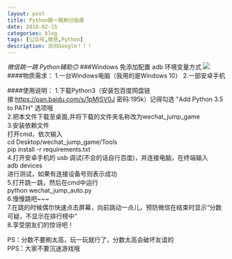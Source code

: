 ```yaml
---
layout: post
title: Python跳一跳刷分指南
date: 2018-02-15
categories: blog
tags: [公众号,微信,Python]
description: 访问Google！！！
---
```


_微信跳一跳 Python辅助🙃_
###Windows 免添加配置 adb 环境变量方式
<img src="http://nzr2ybsda.qnssl.com/images/74643/FgUPXs0kHPOf4r4YUaHYI8acZ1et.JPG?imageMogr2/strip/thumbnail/1920x9000%3E/quality/90!/interlace/1/format/jpg">
####物质需求：
1.一台Windows电脑（我用的是Windows 10）
2.一部安卓手机

####使用说明：
1.下载Python3（安装包百度网盘链接:https://pan.baidu.com/s/1pMlSV0J 密码:195k）记得勾选 "Add Python 3.5 to PATH" 选项哦<br>
2.把本文件下载至桌面,并将下载的文件夹名称改为wechat_jump_game<br>
3.安装依赖文件<br>
打开cmd，依次输入<br/>
cd Desktop/wechat_jump_game/Tools<br>
pip install -r requirements.txt<br>
4.打开安卓手机的 usb 调试(不会的话自行百度)，并连接电脑，在终端输入<br>
adb devices<br>
进行测试，如果有连接设备号则表示成功<br/>
5.打开跳一跳，然后在cmd中运行<br>
python wechat_jump_auto.py<br>
6.慢慢跳吧~~~<br>
7.在跳的时候偶尔快速点击屏幕，向前跳动一点儿，预防微信在结束时显示“分数可疑，不显示在排行榜中”<br>
8.享受朋友们的惊讶吧！<br>

PS：分数不要刷太高，玩一玩就行了，分数太高会破坏友谊的<br>
PPS：大家不要沉迷游戏哦